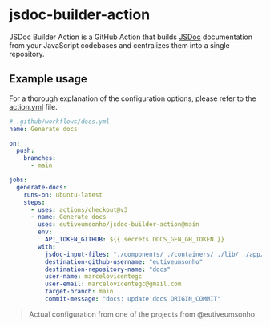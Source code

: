 # jsdoc-builder-action

JSDoc Builder Action is a GitHub Action that builds [JSDoc](https://jsdoc.app/) documentation from your JavaScript codebases and centralizes them into a single repository.

## Example usage

For a thorough explanation of the configuration options, please refer to the [action.yml](./action.yml) file.

```yaml
# .github/workflows/docs.yml
name: Generate docs

on:
  push:
    branches:
      - main

jobs:
  generate-docs:
    runs-on: ubuntu-latest
    steps:
      - uses: actions/checkout@v3
      - name: Generate docs
        uses: eutiveumsonho/jsdoc-builder-action@main
        env:
          API_TOKEN_GITHUB: ${{ secrets.DOCS_GEN_GH_TOKEN }}
        with:
          jsdoc-input-files: "./components/ ./containers/ ./lib/ ./app/ ./package.json"
          destination-github-username: "eutiveumsonho"
          destination-repository-name: "docs"
          user-name: marcelovicentegc
          user-email: marcelovicentegc@gmail.com
          target-branch: main
          commit-message: "docs: update docs ORIGIN_COMMIT"
```

> Actual configuration from one of the projects from @eutiveumsonho